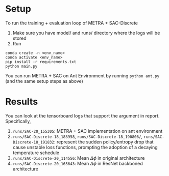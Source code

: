 # Setup
To run the training + evaluation loop of METRA + SAC-Discrete

1. Make sure you have model/ and runs/ directory where the logs will be stored
2. Run
```
conda create -n <env_name>
conda activate <env_name>
pip install -r requirements.txt
python main.py
```

You can run METRA + SAC on Ant Environment by running `python ant.py` (and the same setup steps as above)


# Results
You can look at the tensorboard logs that support the argument in report. Specifically,
1. `runs/SAC-20_155305`: METRA + SAC implementation on ant environment
2. `runs/SAC-Discrete-18_183958`, `runs/SAC-Discrete-18_190806/`, `runs/SAC-Discrete-18_191832`: represent the sudden policy/entropy drop that cause unstable loss functions, prompting the adoption of a decaying temperature schedule
3. `runs/SAC-Discrete-20_114556`: Mean $\Delta \phi$ in original architecture
4. `runs/SAC-Discrete-20_165643`: Mean $\Delta \phi$ in ResNet backboned architecture

